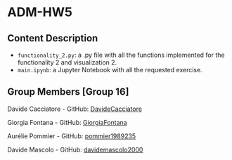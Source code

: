 # ADM-HW5

## Content Description
* `functionality_2.py`: a .py file with all the functions implemented for the functionality 2 and visualization 2.
* `main.ipynb`: a Jupyter Notebook with all the requested exercise.

## Group Members [Group 16]
Davide Cacciatore - GitHub: [DavideCacciatore](https://github.com/DavideCacciatore)
 
Giorgia Fontana - GitHub: [GiorgiaFontana](https://github.com/GiorgiaFontana) 
 
Aurélie Pommier - GitHub: [pommier1989235](https://github.com/pommier1989235) 

Davide Mascolo - GitHub: [davidemascolo2000](https://github.com/davidemascolo2000)
